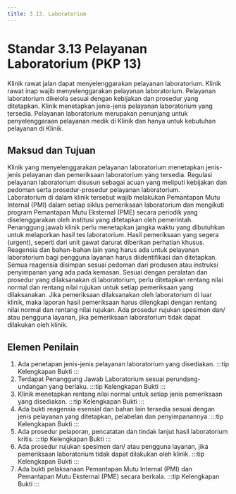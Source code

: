 ```yaml
---
title: 3.13. Laboratorium
---
```

# Standar 3.13 Pelayanan Laboratorium (PKP 13) 
Klinik rawat jalan dapat menyelenggarakan pelayanan laboratorium. Klinik rawat inap wajib menyelenggarakan pelayanan laboratorium. Pelayanan laboratorium dikelola sesuai dengan kebijakan dan prosedur yang ditetapkan. Klinik menetapkan jenis-jenis pelayanan laboratorium yang tersedia. Pelayanan laboratorium merupakan penunjang untuk penyelenggaraan pelayanan medik di Klinik dan hanya untuk kebutuhan pelayanan di Klinik. 
## Maksud dan Tujuan 
Klinik yang menyelenggarakan pelayanan laboratorium menetapkan jenis-jenis pelayanan dan pemeriksaan laboratorium yang tersedia.  Regulasi pelayanan laboratorium disusun sebagai acuan yang meliputi kebijakan dan pedoman serta prosedur-prosedur pelayanan laboratorium.  
Laboratorium di dalam klinik tersebut wajib melakukan Pemantapan Mutu Internal (PMI) dalam setiap siklus pemeriksaan laboratorium dan mengikuti program Pemantapan Mutu Eksternal (PME) secara periodik yang diselenggarakan oleh institusi yang ditetapkan oleh pemerintah. Penanggung jawab klinik perlu menetapkan jangka waktu yang dibutuhkan untuk melaporkan hasil tes laboratorium.  Hasil pemeriksaan yang segera (urgent), seperti dari unit gawat darurat diberikan perhatian khusus. Reagensia dan bahan-bahan lain yang harus ada untuk pelayanan laboratorium bagi pengguna layanan harus diidentifikasi dan ditetapkan. Semua reagensia disimpan sesuai pedoman dari produsen atau instruksi penyimpanan yang ada pada kemasan.  Sesuai dengan peralatan dan prosedur yang dilaksanakan di laboratorium, perlu ditetapkan rentang nilai normal dan rentang nilai rujukan untuk setiap pemeriksaan yang dilaksanakan. 
Jika pemeriksaan dilaksanakan oleh laboratorium di luar klinik, maka laporan hasil pemeriksaan harus dilengkapi dengan rentang nilai normal dan rentang nilai rujukan. Ada prosedur rujukan 	spesimen 	dan/ 	atau 	pengguna 	layanan, 	jika pemeriksaan laboratorium tidak dapat dilakukan oleh klinik. 
## Elemen Penilain  
1. Ada penetapan jenis-jenis pelayanan laboratorium yang disediakan. 
   :::tip Kelengkapan Bukti
   ::: 
2. Terdapat Penanggung Jawab Laboratorium sesuai perundang-undangan yang berlaku. 
   :::tip Kelengkapan Bukti
   ::: 
3. Klinik menetapkan rentang nilai normal untuk setiap jenis pemeriksaan yang disediakan. 
   :::tip Kelengkapan Bukti
   ::: 
4. Ada bukti reagensia esensial dan bahan lain tersedia sesuai dengan jenis pelayanan yang ditetapkan, pelabelan dan penyimpanannya. 
   :::tip Kelengkapan Bukti
   ::: 
5. Ada prosedur pelaporan, pencatatan dan tindak lanjut hasil laboratorium kritis. 
   :::tip Kelengkapan Bukti
   ::: 
6. Ada prosedur rujukan spesimen dan/ atau pengguna layanan, jika pemeriksaan laboratorium tidak dapat dilakukan oleh klinik. 
   :::tip Kelengkapan Bukti
   ::: 
7. Ada bukti pelaksanaan Pemantapan Mutu Internal (PMI) dan Pemantapan Mutu Eksternal  (PME) secara berkala. 
   :::tip Kelengkapan Bukti
   ::: 
